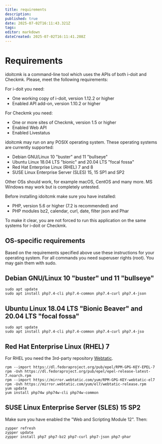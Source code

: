 ```yaml
---
title: requirements
description: 
published: true
date: 2025-07-02T16:11:43.321Z
tags: 
editor: markdown
dateCreated: 2025-07-02T16:11:41.208Z
---
```


# Requirements

idoitcmk is a command-line tool which uses the APIs of both i-doit and Checkmk. Please, meet the following requirements:

For i-doit you need:

*   One working copy of i-doit, version 1.12.2 or higher
*   Enabled API add-on, version 1.10.2 or higher

For Checkmk you need:

*   One or more sites of Checkmk, version 1.5 or higher
*   Enabled Web API
*   Enabled Livestatus

idoitcmk may run on any POSIX operating system. These operating systems are currently supported:

*   Debian GNU/Linux 10 "buster" and 11 "bullseye"
*   Ubuntu Linux 18.04 LTS "bionic" and 20.04 LTS "focal fossa"
*   Red Hat Enterprise Linux (RHEL) 7 and 8
*   SUSE Linux Enterprise Server (SLES) 15, 15 SP1 and SP2

Other OSs should work, for example macOS, CentOS and many more. MS Windows may work but is completely untested.

Before installing idoitcmk make sure you have installed:

*   PHP, version 5.6 or higher (7.2 is recommended) and
*   PHP modules bz2, calendar, curl, date, filter json and Phar

To make it clear, you are not forced to run this application on the same systems for i-doit or Checkmk.

## OS-specific requirements

Based on the requirements specified above use these instructions for your operating system. For all commands you need superuser rights (root). You may gain them with sudo.

## Debian GNU/Linux 10 "buster" und 11 "bullseye"

```shell
sudo apt update
sudo apt install php7.4-cli php7.4-common php7.4-curl php7.4-json
```

## Ubuntu Linux 18.04 LTS "Bionic Beaver" and 20.04 LTS "focal fossa"

```shell
sudo apt update
sudo apt install php7.4-cli php7.4-common php7.4-curl php7.4-jso
```

## Red Hat Enterprise Linux (RHEL) 7

For RHEL you need the 3rd-party repository [Webtatic](https://webtatic.com/packages/php72/).

```shell
rpm --import https://dl.fedoraproject.org/pub/epel/RPM-GPG-KEY-EPEL-7
rpm -Uvh https://dl.fedoraproject.org/pub/epel/epel-release-latest-7.noarch.rpm
rpm --import https://mirror.webtatic.com/yum/RPM-GPG-KEY-webtatic-el7
rpm -Uvh https://mirror.webtatic.com/yum/el7/webtatic-release.rpm
yum update
yum install php74w php74w-cli php74w-common
```

## SUSE Linux Enterprise Server (SLES) 15 SP2

Make sure you have enabled the "Web and Scripting Module 12". Then:

```shell
zypper refresh
zypper update
zypper install php7 php7-bz2 php7-curl php7-json php7-phar
```
